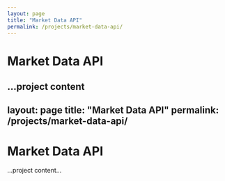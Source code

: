 ```yaml
---
layout: page
title: "Market Data API"
permalink: /projects/market-data-api/
---
```


# Market Data API

...project content
---

layout: page
title: "Market Data API"
permalink: /projects/market-data-api/
---

# Market Data API

...project content...
